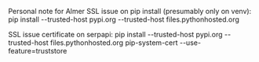 Personal note for Almer
SSL issue on pip install (presumably only on venv):
pip install --trusted-host pypi.org --trusted-host files.pythonhosted.org <package to install>

SSL issue certificate on serpapi:
pip install --trusted-host pypi.org --trusted-host files.pythonhosted.org pip-system-cert --use-feature=truststore